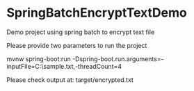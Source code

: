 # SpringBatchEncryptTextDemo

Demo project using spring batch to encrypt text file

Please provide two parameters to run the project

mvnw spring-boot:run -Dspring-boot.run.arguments=-inputFile=C:\sample.txt,-threadCount=4

Please check output at: target/encrypted.txt
